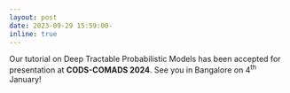 ```yaml
---
layout: post
date: 2023-09-29 15:59:00-
inline: true
---
```


Our tutorial on Deep Tractable Probabilistic Models has been accepted for presentation at **CODS-COMADS 2024**. See you in Bangalore on  4<sup>th</sup> January! 
